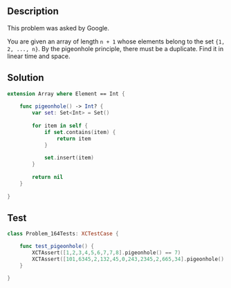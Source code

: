 ## Description

This problem was asked by Google.

You are given an array of length `n + 1` whose elements belong to the set `{1, 2, ..., n}`. By the pigeonhole principle, there must be a duplicate. Find it in linear time and space.

## Solution

```swift
extension Array where Element == Int {
    
    func pigeonhole() -> Int? {
        var set: Set<Int> = Set()
        
        for item in self {
            if set.contains(item) {
                return item
            }
            
            set.insert(item)
        }
        
        return nil
    }
    
}
```

## Test

```swift
class Problem_164Tests: XCTestCase {

    func test_pigeonhole() {
        XCTAssert([1,2,3,4,5,6,7,7,8].pigeonhole() == 7)
        XCTAssert([101,6345,2,132,45,0,243,2345,2,665,34].pigeonhole() == 2)
    }

}
```